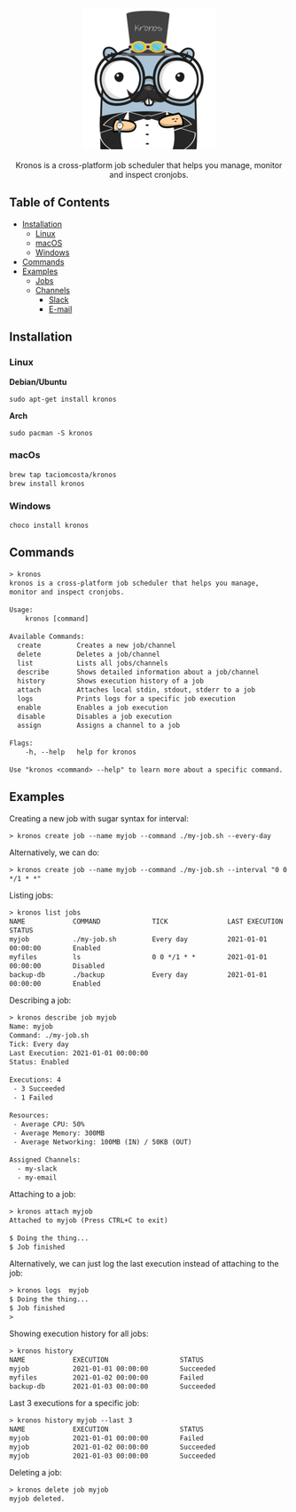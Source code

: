 <p align="center">
  <img src="./docs/kronos.png">
  <br><br>
  Kronos is a cross-platform job scheduler that helps you manage, monitor and inspect cronjobs.
</p>


## Table of Contents
- [Installation](#Installation)
  - [Linux](#Linux)
  - [macOS](#macOS)
  - [Windows](#Windows)
- [Commands](#Commands)
- [Examples](#Examples)
  - [Jobs](#Jobs)
  - [Channels](#Channels)
    - [Slack](#Slack)
    - [E-mail](#Email)


## Installation
### Linux

**Debian/Ubuntu**
```
sudo apt-get install kronos
```

**Arch**
```
sudo pacman -S kronos
```

### macOs
```
brew tap taciomcosta/kronos
brew install kronos
```

### Windows
```
choco install kronos
```

## Commands
```
> kronos
kronos is a cross-platform job scheduler that helps you manage, monitor and inspect cronjobs.

Usage:
    kronos [command]

Available Commands:
  create         Creates a new job/channel
  delete         Deletes a job/channel
  list           Lists all jobs/channels
  describe       Shows detailed information about a job/channel
  history        Shows execution history of a job
  attach         Attaches local stdin, stdout, stderr to a job
  logs           Prints logs for a specific job execution
  enable         Enables a job execution
  disable        Disables a job execution
  assign         Assigns a channel to a job

Flags:
    -h, --help   help for kronos

Use "kronos <command> --help" to learn more about a specific command.
```

## Examples

Creating a new job with sugar syntax for interval: 
```
> kronos create job --name myjob --command ./my-job.sh --every-day
```
Alternatively, we can do:
```
> kronos create job --name myjob --command ./my-job.sh --interval "0 0 */1 * *"
```

Listing jobs:
```
> kronos list jobs
NAME            COMMAND             TICK               LAST EXECUTION             STATUS
myjob           ./my-job.sh         Every day          2021-01-01 00:00:00        Enabled 
myfiles         ls                  0 0 */1 * *        2021-01-01 00:00:00        Disabled
backup-db       ./backup            Every day          2021-01-01 00:00:00        Enabled
```

Describing a job:
```
> kronos describe job myjob
Name: myjob
Command: ./my-job.sh
Tick: Every day
Last Execution: 2021-01-01 00:00:00
Status: Enabled

Executions: 4 
 - 3 Succeeded
 - 1 Failed

Resources:
 - Average CPU: 50%
 - Average Memory: 300MB
 - Average Networking: 100MB (IN) / 50KB (OUT)
 
Assigned Channels:
  - my-slack
  - my-email
```

Attaching to a job:
```
> kronos attach myjob
Attached to myjob (Press CTRL+C to exit)

$ Doing the thing...
$ Job finished
```

Alternatively, we can just log the last execution instead of attaching to the job:
```
> kronos logs  myjob
$ Doing the thing...
$ Job finished
> 
```

Showing execution history for all jobs:
```
> kronos history
NAME            EXECUTION                  STATUS
myjob           2021-01-01 00:00:00        Succeeded
myfiles         2021-01-02 00:00:00        Failed
backup-db       2021-01-03 00:00:00        Succeeded
```

Last 3 executions for a specific job:
```
> kronos history myjob --last 3
NAME            EXECUTION                  STATUS
myjob           2021-01-01 00:00:00        Failed
myjob           2021-01-02 00:00:00        Succeeded
myjob           2021-01-03 00:00:00        Succeeded
```


Deleting a job:
```
> kronos delete job myjob
myjob deleted.
```

